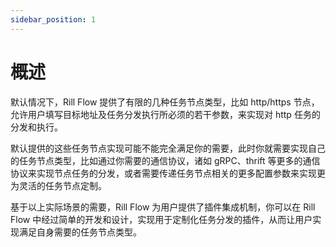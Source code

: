 ```yaml
---
sidebar_position: 1
---
```


# 概述

默认情况下，Rill Flow 提供了有限的几种任务节点类型，比如 http/https 节点，允许用户填写目标地址及任务分发执行所必须的若干参数，来实现对 http 任务的分发和执行。

默认提供的这些任务节点实现可能不能完全满足你的需要，此时你就需要实现自己的任务节点类型，比如通过你需要的通信协议，诸如 gRPC、thrift 等更多的通信协议来实现节点任务的分发，或者需要传递任务节点相关的更多配置参数来实现更为灵活的任务节点定制。

基于以上实际场景的需要，Rill Flow 为用户提供了插件集成机制，你可以在 Rill Flow 中经过简单的开发和设计，实现用于定制化任务分发的插件，从而让用户实现满足自身需要的任务节点类型。

